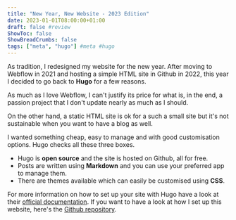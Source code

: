 ```yaml
---
title: "New Year, New Website - 2023 Edition"
date: 2023-01-01T08:00:00+01:00
draft: false #review
ShowToc: false
ShowBreadCrumbs: false
tags: ["meta", "hugo"] #meta #hugo
---
```


As tradition, I redesigned my website for the new year. After moving to Webflow in 2021 and hosting a simple HTML site in Github in 2022, this year I decided to go back to **Hugo** for a few reasons.

As much as I love Webflow, I can't justify its price for what is, in the end, a passion project that I don't update nearly as much as I should.

On the other hand, a static HTML site is ok for a such a small site but it's not sustainable when you want to have a blog as well.

I wanted something cheap, easy to manage and with good customisation options. Hugo checks all these three boxes.

- Hugo is **open source** and the site is hosted on Github, all for free.
- Posts are written using **Markdown** and you can use your preferred app to manage them.
- There are themes available which can easily be customised using **CSS**.

For more information on how to set up your site with Hugo have a look at their [official documentation](https://gohugo.io/documentation/). If you want to have a look at how I set up this website, here's the [Github repository](https://github.com/francesco-puppo/website).
